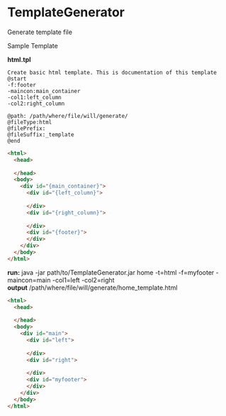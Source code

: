 # TemplateGenerator
Generate template file

Sample Template

**html.tpl**
```
Create basic html template. This is documentation of this template  
@start  
-f:footer  
-maincon:main_container  
-col1:left_column  
-col2:right_column  

@path: /path/where/file/will/generate/
@fileType:html
@filePrefix:
@fileSuffix:_template
@end
```  


```html
<html>
  <head>
    
  </head>
  <body>
    <div id="{main_container}">
      <div id="{left_column}">
      
      </div>
      <div id="{right_column}">
      
      </div>      
      <div id="{footer}">
      </div>      
    </div>
  </body>
</html>
```

**run:** java -jar path/to/TemplateGenerator.jar home -t=html -f=myfooter -maincon=main -col1=left -col2=right  
**output** /path/where/file/will/generate/home_template.html

```html
<html>
  <head>
    
  </head>
  <body>
    <div id="main">
      <div id="left">
      
      </div>
      <div id="right">
      
      </div>      
      <div id="myfooter">
      </div>      
    </div>
  </body>
</html>
```